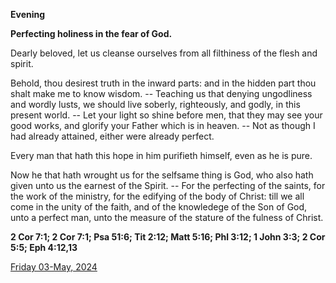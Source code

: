 **Evening**

**Perfecting holiness in the fear of God.**
 
Dearly beloved, let us cleanse ourselves from all filthiness of the flesh and spirit.
 
Behold, thou desirest truth in the inward parts: and in the hidden part thou shalt make me to know wisdom. -- Teaching us that denying ungodliness and wordly lusts, we should live soberly, righteously, and godly, in this present world. -- Let your light so shine before men, that they may see your good works, and glorify your Father which is in heaven. -- Not as though I had already attained, either were already perfect.
 
Every man that hath this hope in him purifieth himself, even as he is pure.
 
Now he that hath wrought us for the selfsame thing is God, who also hath given unto us the earnest of the Spirit. -- For the perfecting of the saints, for the work of the ministry, for the edifying of the body of Christ: till we all come in the unity of the faith, and of the knowledege of the Son of God, unto a perfect man, unto the measure of the stature of the fulness of Christ.  

**2 Cor 7:1; 2 Cor 7:1; Psa 51:6; Tit 2:12; Matt 5:16; Phl 3:12; 1 John 3:3; 2 Cor 5:5; Eph 4:12,13**

[Friday 03-May, 2024](https://t.me/daily_light)
